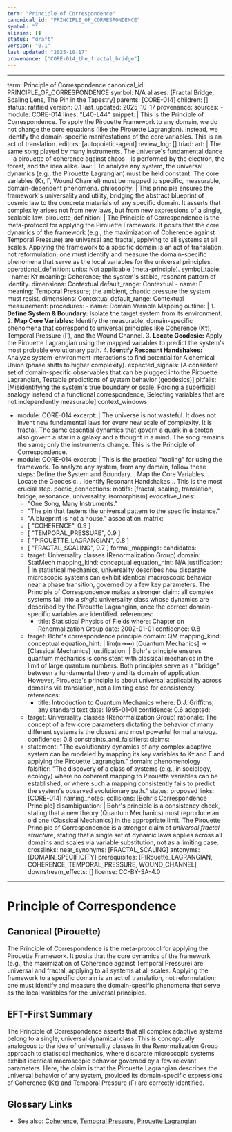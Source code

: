 ```yaml
---
term: "Principle of Correspondence"
canonical_id: "PRINCIPLE_OF_CORRESPONDENCE"
symbol: ""
aliases: []
status: "draft"
version: "0.1"
last_updated: "2025-10-17"
provenance: ["CORE-014_the_fractal_bridge"]
---
```


---
term: Principle of Correspondence
canonical_id: PRINCIPLE_OF_CORRESPONDENCE
symbol: N/A
aliases: [Fractal Bridge, Scaling Lens, The Pin in the Tapestry]
parents: [CORE-014]
children: []
status: ratified
version: 0.1
last_updated: 2025-10-17
provenance:
  sources:
    - module: CORE-014
      lines: "L40-L44"
      snippet: |
        This is the Principle of Correspondence. To apply the Pirouette Framework to any domain, we do not change the core equations (like the Pirouette Lagrangian). Instead, we identify the domain-specific manifestations of the core variables. This is an act of translation.
  editors: [autopoietic-agent]
  review_log: []
triad:
  art: |
    The same song played by many instruments. The universe's fundamental dance—a pirouette of coherence against chaos—is performed by the electron, the forest, and the idea alike.
  law: |
    To analyze any system, the universal dynamics (e.g., the Pirouette Lagrangian) must be held constant. The core variables (Kτ, Γ, Wound Channel) must be mapped to specific, measurable, domain-dependent phenomena.
  philosophy: |
    This principle ensures the framework's universality and utility, bridging the abstract blueprint of cosmic law to the concrete materials of any specific domain. It asserts that complexity arises not from new laws, but from new expressions of a single, scalable law.
pirouette_definition: |
  The Principle of Correspondence is the meta-protocol for applying the Pirouette Framework. It posits that the core dynamics of the framework (e.g., the maximization of Coherence against Temporal Pressure) are universal and fractal, applying to all systems at all scales. Applying the framework to a specific domain is an act of translation, not reformulation; one must identify and measure the domain-specific phenomena that serve as the local variables for the universal principles.
operational_definition:
  units: Not applicable (meta-principle).
  symbol_table:
    - name: Kτ
      meaning: Coherence; the system's stable, resonant pattern of identity.
      dimensions: Contextual
      default_range: Contextual
    - name: Γ
      meaning: Temporal Pressure; the ambient, chaotic pressure the system must resist.
      dimensions: Contextual
      default_range: Contextual
  measurement:
    procedures:
      - name: Domain Variable Mapping
        outline: |
          1. **Define System & Boundary:** Isolate the target system from its environment.
          2. **Map Core Variables:** Identify the measurable, domain-specific phenomena that correspond to universal principles like Coherence (Kτ), Temporal Pressure (Γ), and the Wound Channel.
          3. **Locate Geodesic:** Apply the Pirouette Lagrangian using the mapped variables to predict the system's most probable evolutionary path.
          4. **Identify Resonant Handshakes:** Analyze system-environment interactions to find potential for Alchemical Union (phase shifts to higher complexity).
        expected_signals: [A consistent set of domain-specific observables that can be plugged into the Pirouette Lagrangian, Testable predictions of system behavior (geodesics)]
        pitfalls: [Misidentifying the system's true boundary or scale, Forcing a superficial analogy instead of a functional correspondence, Selecting variables that are not independently measurable]
context_windows:
  - module: CORE-014
    excerpt: |
      The universe is not wasteful. It does not invent new fundamental laws for every new scale of complexity. It is fractal. The same essential dynamics that govern a quark in a proton also govern a star in a galaxy and a thought in a mind. The song remains the same; only the instruments change. This is the Principle of Correspondence.
  - module: CORE-014
    excerpt: |
      This is the practical "tooling" for using the framework. To analyze any system, from any domain, follow these steps: Define the System and Boundary... Map the Core Variables... Locate the Geodesic... Identify Resonant Handshakes... This is the most crucial step.
poetic_connections:
  motifs: [fractal, scaling, translation, bridge, resonance, universality, isomorphism]
  evocative_lines:
    - "One Song, Many Instruments."
    - "The pin that fastens the universal pattern to the specific instance."
    - "A blueprint is not a house."
  association_matrix:
    - [ "COHERENCE", 0.9 ]
    - [ "TEMPORAL_PRESSURE", 0.9 ]
    - [ "PIROUETTE_LAGRANGIAN", 0.8 ]
    - [ "FRACTAL_SCALING", 0.7 ]
formal_mappings:
  candidates:
    - target: Universality classes (Renormalization Group)
      domain: StatMech
      mapping_kind: conceptual
      equation_hint: N/A
      justification: |
        In statistical mechanics, universality describes how disparate microscopic systems can exhibit identical macroscopic behavior near a phase transition, governed by a few key parameters. The Principle of Correspondence makes a stronger claim: all complex systems fall into a *single* universality class whose dynamics are described by the Pirouette Lagrangian, once the correct domain-specific variables are identified.
      references:
        - title: Statistical Physics of Fields
          where: Chapter on Renormalization Group
          date: 2002-01-01
      confidence: 0.8
    - target: Bohr's correspondence principle
      domain: QM
      mapping_kind: conceptual
      equation_hint: |
        lim(n→∞) [Quantum Mechanics] → [Classical Mechanics]
      justification: |
        Bohr's principle ensures quantum mechanics is consistent with classical mechanics in the limit of large quantum numbers. Both principles serve as a "bridge" between a fundamental theory and its domain of application. However, Pirouette's principle is about universal applicability across domains via translation, not a limiting case for consistency.
      references:
        - title: Introduction to Quantum Mechanics
          where: D.J. Griffiths, any standard text
          date: 1995-01-01
      confidence: 0.6
  adopted:
    - target: Universality classes (Renormalization Group)
      rationale: The concept of a few core parameters dictating the behavior of many different systems is the closest and most powerful formal analogy.
      confidence: 0.8
constraints_and_falsifiers:
  claims:
    - statement: "The evolutionary dynamics of any complex adaptive system can be modeled by mapping its key variables to Kτ and Γ and applying the Pirouette Lagrangian."
      domain: phenomenology
      falsifier: "The discovery of a class of systems (e.g., in sociology, ecology) where no coherent mapping to Pirouette variables can be established, or where such a mapping consistently fails to predict the system's observed evolutionary path."
      status: proposed
      links: [CORE-014]
naming_notes:
  collisions: [Bohr's Correspondence Principle]
  disambiguation: |
    Bohr's principle is a consistency check, stating that a new theory (Quantum Mechanics) must reproduce an old one (Classical Mechanics) in the appropriate limit. The Pirouette Principle of Correspondence is a stronger claim of *universal fractal structure*, stating that a single set of dynamic laws applies across all domains and scales via variable substitution, not as a limiting case.
crosslinks:
  near_synonyms: [FRACTAL_SCALING]
  antonyms: [DOMAIN_SPECIFICITY]
  prerequisites: [PIRouette_LAGRANGIAN, COHERENCE, TEMPORAL_PRESSURE, WOUND_CHANNEL]
  downstream_effects: []
license: CC-BY-SA-4.0
---

# Principle of Correspondence

## Canonical (Pirouette)
The Principle of Correspondence is the meta-protocol for applying the Pirouette Framework. It posits that the core dynamics of the framework (e.g., the maximization of Coherence against Temporal Pressure) are universal and fractal, applying to all systems at all scales. Applying the framework to a specific domain is an act of translation, not reformulation; one must identify and measure the domain-specific phenomena that serve as the local variables for the universal principles.

## EFT-First Summary
The Principle of Correspondence asserts that all complex adaptive systems belong to a single, universal dynamical class. This is conceptually analogous to the idea of universality classes in the Renormalization Group approach to statistical mechanics, where disparate microscopic systems exhibit identical macroscopic behavior governed by a few relevant parameters. Here, the claim is that the Pirouette Lagrangian describes the universal behavior of any system, provided its domain-specific expressions of Coherence (Kτ) and Temporal Pressure (Γ) are correctly identified.

## Glossary Links
- See also: [Coherence](./COHERENCE.md), [Temporal Pressure](./TEMPORAL_PRESSURE.md), [Pirouette Lagrangian](./PIROUETTE_LAGRANGIAN.md)